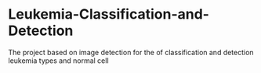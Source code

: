 # Leukemia-Classification-and-Detection
The project based on image detection for the of classification and detection leukemia types and normal cell
